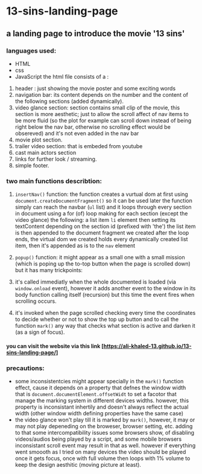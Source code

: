 # 13-sins-landing-page
## a landing page to introduce the movie '13 sins'
### languages used:
  * HTML
  * css
  * JavaScript
the html file consists of a :
1. header : just showing the movie poster and some exciting words
2. navigation bar: its content depends on the number and the content of the following sections (added dynamically).
3. video glance section: section contains small clip of the movie, this section is more aesthetic; just to allow the scroll affect of nav items to be more fluid (so the plot for example can scroll down instead of being right below the nav bar, otherwise no scrolling effect would be obsereved) and it's not even added in the nav bar
4. movie plot section.
5. trailer video section: that is embeded from youtube
6. cast main actors section
7. links for further look / streaming.
8. simple footer.

### two main functions describtion: 

1. `insertNav()` function:
the function creates a vurtual dom at first using `document.createDocumentFragment()` so it can be used later
the function simply can reach the navbar (`ul` list) and it loops through every section in document using a for (of) loop making for each section (except the video glance) the following:
a list item `li` element then setting its textContent depending on the section id (prefixed with 'the')
the list item is then appended to the document fragment we created
after the loop ends, the virtual dom we created holds every dynamically created list item, then it's appended as is to the `nav` element

2. `popup()` function: 
it might appear as a small one with a small mission (which is poping up the to-top button when the page is scrolled down)
but it has many trickpoints: 
  1. it's called immediatly when the whole documented is loaded (via `window.onload` event), however it adds another event to the window in its body function calling itself (recursion) but this time the event fires when scrolling occurs.
  2. it's invoked when the page scrolled checking every time the coordinates to decide whether or not to show the top up button and to call the function `mark()` any way that checks what section is active and darken it (as a sign of focus).
  
#### you can visit the website via this link [https://ali-khaled-13.github.io/13-sins-landing-page/]


### precautions:
- some inconsistentcies might appear specially in the `mark()` function effect, cause it depends on a property that defnes the window width that is `document.documentElement.offsetWidt` to set a facotor that manage the marking system in different devices widths. 
however, this property is inconsistant inhertily and doesn't always reflect the actual width (other window width defining properties have the same case)
- the video glance won't play till it is marked by `mark()`, however,  it may or may not play depeneding on the broweser, browser setting, etc. adding to that some intercompatibility issues some browsers show, of disabling videos/audios being played by a script, and some mobile browsers inconsistant scroll event may result in that as well. however if everything went smoooth as I tried on many devices the video should be played once it gets focus, once with full volume then loops with 1% volume to keep the design aesthitic (moving picture at least).
